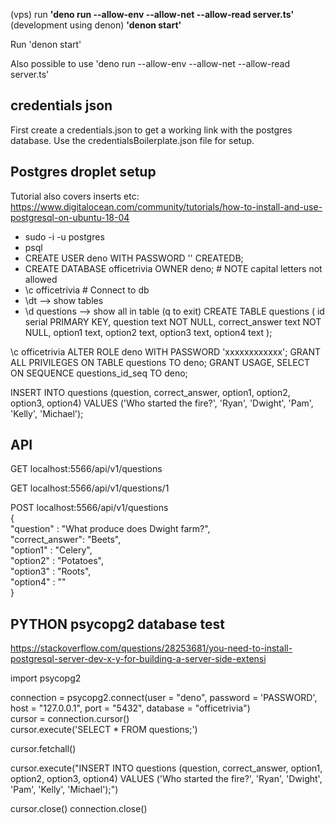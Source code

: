 (vps) run               **'deno run --allow-env --allow-net --allow-read server.ts'**  
(development using denon)     **'denon start'**

Run 'denon start'

Also possible to use 'deno run --allow-env --allow-net --allow-read server.ts'


## credentials json
First create a  credentials.json to get a working link with the postgres database.
Use the credentialsBoilerplate.json file for setup. 



## Postgres droplet setup
Tutorial also covers inserts etc:
https://www.digitalocean.com/community/tutorials/how-to-install-and-use-postgresql-on-ubuntu-18-04


- sudo -i -u postgres
- psql
- CREATE USER deno WITH PASSWORD '' CREATEDB;
- CREATE DATABASE officetrivia OWNER deno;     # NOTE capital letters not allowed
- \c officetrivia      # Connect to db
- \dt --> show tables
- \d questions --> show all in table (q to exit)
CREATE TABLE questions (
    id              serial PRIMARY KEY,
    question        text NOT NULL,
    correct_answer  text NOT NULL,
    option1         text,
    option2         text,
    option3         text, 
    option4         text
); 

\c officetrivia
ALTER ROLE deno WITH PASSWORD 'xxxxxxxxxxxx';
GRANT ALL PRIVILEGES ON TABLE questions TO deno;
GRANT USAGE, SELECT ON SEQUENCE questions_id_seq TO deno;

INSERT INTO questions (question, correct_answer, option1, option2, option3, option4) VALUES ('Who started the fire?', 'Ryan', 'Dwight', 'Pam', 'Kelly', 'Michael');


## API
GET localhost:5566/api/v1/questions

GET localhost:5566/api/v1/questions/1

POST localhost:5566/api/v1/questions  
{  
    "question" : "What produce does Dwight farm?",  
    "correct_answer": "Beets",  
    "option1" : "Celery",  
    "option2" : "Potatoes",  
    "option3" : "Roots",  
    "option4" : ""  
}  

## PYTHON psycopg2 database test
https://stackoverflow.com/questions/28253681/you-need-to-install-postgresql-server-dev-x-y-for-building-a-server-side-extensi

import psycopg2

connection = psycopg2.connect(user = "deno", password = 'PASSWORD', host = "127.0.0.1", port = "5432", database = "officetrivia")  
cursor = connection.cursor()  
cursor.execute('SELECT * FROM questions;')  

cursor.fetchall()

cursor.execute("INSERT INTO questions (question, correct_answer, option1, option2, option3, option4) VALUES ('Who started the fire?', 'Ryan', 'Dwight', 'Pam', 'Kelly', 'Michael');")

cursor.close()
connection.close()
